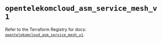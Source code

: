 # `opentelekomcloud_asm_service_mesh_v1`

Refer to the Terraform Registry for docs: [`opentelekomcloud_asm_service_mesh_v1`](https://registry.terraform.io/providers/opentelekomcloud/opentelekomcloud/1.36.48/docs/resources/asm_service_mesh_v1).
